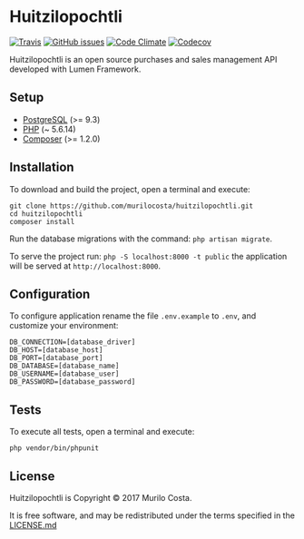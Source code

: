 # Huitzilopochtli

[![Travis](https://img.shields.io/travis/murilocosta/tepoztecatl.svg?style=flat-square)](https://travis-ci.org/murilocosta/tepoztecatl)
[![GitHub issues](https://img.shields.io/github/issues/murilocosta/tepoztecatl.svg?style=flat-square)](https://github.com/murilocosta/tepoztecatl/issues)
[![Code Climate](https://img.shields.io/codeclimate/github/murilocosta/tepoztecatl.svg?style=flat-square)](https://codeclimate.com/github/murilocosta/tepoztecatl)
[![Codecov](https://img.shields.io/codecov/c/github/murilocosta/tepoztecatl.svg?style=flat-square)](https://codecov.io/gh/murilocosta/tepoztecatl)

Huitzilopochtli is an open source purchases and sales management API developed with Lumen Framework.

## Setup

- [PostgreSQL](http://www.postgresql.org) (>= 9.3)
- [PHP](http://php.net) (~ 5.6.14)
- [Composer](https://getcomposer.org/) (>= 1.2.0)

## Installation

To download and build the project, open a terminal and execute:

```
git clone https://github.com/murilocosta/huitzilopochtli.git
cd huitzilopochtli
composer install
```

Run the database migrations with the command: `php artisan migrate`.

To serve the project run: `php -S localhost:8000 -t public` the application will be served at `http://localhost:8000`.

## Configuration

To configure application rename the file `.env.example` to `.env`, and customize your environment:

```
DB_CONNECTION=[database_driver]
DB_HOST=[database_host]
DB_PORT=[database_port]
DB_DATABASE=[database_name]
DB_USERNAME=[database_user]
DB_PASSWORD=[database_password]
```

## Tests

To execute all tests, open a terminal and execute:

```
php vendor/bin/phpunit
```

## License

Huitzilopochtli is Copyright © 2017 Murilo Costa.

It is free software, and may be redistributed under the terms specified in the [LICENSE.md](LICENSE.md)
